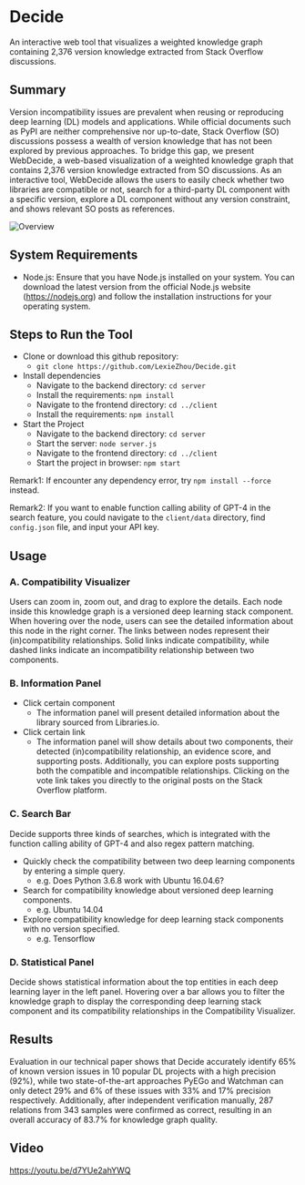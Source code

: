 # Decide
An interactive web tool that visualizes a weighted knowledge graph containing 2,376 version knowledge extracted from Stack Overflow discussions.

## Summary
Version incompatibility issues are prevalent when reusing or reproducing deep learning (DL) models and applications. While official documents such as PyPI are neither comprehensive nor up-to-date, Stack Overflow (SO) discussions possess a wealth of version knowledge that has not been explored by previous approaches. To bridge this gap, we present WebDecide, a web-based visualization of a weighted knowledge graph that contains 2,376 version knowledge extracted from SO discussions. As an interactive tool, WebDecide allows the users to easily check whether two libraries are compatible or not, search for a third-party DL component with a specific version, explore a DL component without any version constraint, and shows relevant SO posts as references.

![Overview](https://github.com/LexieZhou/Decide/assets/78584281/e0ba1c09-f5ed-4853-a8e8-9da7c670149a)


## System Requirements
- Node.js: Ensure that you have Node.js installed on your system. You can download the latest version from the official Node.js website (https://nodejs.org) and follow the installation instructions for your operating system.

## Steps to Run the Tool
- Clone or download this github repository:
  - `git clone https://github.com/LexieZhou/Decide.git`
- Install dependencies
  - Navigate to the backend directory: `cd server`
  - Install the requirements: `npm install`
  - Navigate to the frontend directory: `cd ../client`
  - Install the requirements: `npm install`
- Start the Project
  - Navigate to the backend directory: `cd server`
  - Start the server: `node server.js`
  - Navigate to the frontend directory: `cd ../client`
  - Start the project in browser: `npm start`

Remark1: If encounter any dependency error, try `npm install --force` instead.

Remark2: If you want to enable function calling ability of GPT-4 in the search feature, you could navigate to the `client/data` directory, find `config.json` file, and input your API key.

## Usage
### A. Compatibility Visualizer
  Users can zoom in, zoom out, and drag to explore the details. Each node inside this knowledge graph is a versioned deep learning stack component. When hovering over the node, users can see the detailed information about this node in the right corner. The links between nodes represent their (in)compatibility relationships. Solid links indicate compatibility, while dashed links indicate an incompatibility relationship between two components.

### B. Information Panel
- Click certain component
  - The information panel will present detailed information about the library sourced from Libraries.io.
- Click certain link
  - The information panel will show details about two components, their detected (in)compatibility relationship, an evidence score, and supporting posts. Additionally, you can explore posts supporting both the compatible and incompatible relationships. Clicking on the vote link takes you directly to the original posts on the Stack Overflow platform.
  
### C. Search Bar
Decide supports three kinds of searches, which is integrated with the function calling ability of GPT-4 and also regex pattern matching.
- Quickly check the compatibility between two deep learning components by entering a simple query.
  - e.g. Does Python 3.6.8 work with Ubuntu 16.04.6?
- Search for compatibility knowledge about versioned deep learning components.
  - e.g. Ubuntu 14.04
- Explore compatibility knowledge for deep learning stack components with no version specified.
  - e.g. Tensorflow

### D. Statistical Panel
Decide shows statistical information about the top entities in each deep learning layer in the left panel. Hovering over a bar allows you to filter the knowledge graph to display the corresponding deep learning stack component and its compatibility relationships in the Compatibility Visualizer.

## Results
Evaluation in our technical paper shows that Decide accurately identify 65% of known version issues in 10 popular DL projects with a high precision (92%), while two state-of-the-art approaches PyEGo and Watchman can only detect 29% and 6% of these issues with 33% and 17% precision respectively. Additionally, after independent verification manually, 287 relations from 343 samples were confirmed as correct, resulting in an overall accuracy of 83.7% for knowledge graph quality.

## Video
https://youtu.be/d7YUe2ahYWQ
